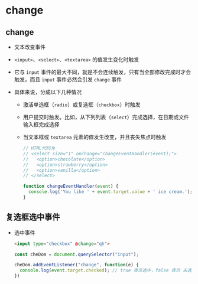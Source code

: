 # change

## change

+ 文本改变事件

+ `<input>`、`<select>`、`<textarea>` 的值发生变化时触发

+ 它与 `input` 事件的最大不同，就是不会连续触发，只有当全部修改完成时才会触发，而且 `input` 事件必然会引发 `change` 事件

+ 具体来说，分成以下几种情况

  + 激活单选框（`radio`）或复选框（`checkbox`）时触发

  + 用户提交时触发。比如，从下列列表（`select`）完成选择，在日期或文件输入框完成选择

  + 当文本框或 `textarea` 元素的值发生改变，并且丧失焦点时触发

    ```js
    // HTML代码为
    // <select size="1" onchange="changeEventHandler(event);">
    //   <option>chocolate</option>
    //   <option>strawberry</option>
    //   <option>vanilla</option>
    // </select>

    function changeEventHandler(event) {
      console.log('You like ' + event.target.value + ' ice cream.');
    }
    ```

## 复选框选中事件

+ 选中事件

    ```html
    <input type="checkbox" @change="qh">
    ```

    ```js
    const cheDom = document.querySelector("input");

    cheDom.addEventListener("change", function(e) {
      console.log(event.target.checked); // true 表示选中，false 表示 未选中
    })
    ```
